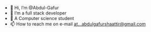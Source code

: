 - 👋 Hi, I’m @Abdul-Gafur
- 👀 I’m a full stack developer
- 🌱 A Computer science student
- 📫 How to reach me on e-mail at...abdulgafurshaattir@gmail.com

<!---
Abdul-Gafur/Abdul-Gafur is a ✨ special ✨ repository because its `README.md` (this file) appears on your GitHub profile.
You can click the Preview link to take a look at your changes.
--->
